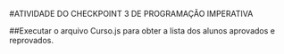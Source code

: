 #ATIVIDADE DO CHECKPOINT 3 DE PROGRAMAÇÃO IMPERATIVA

##Executar o arquivo Curso.js para obter a lista dos alunos aprovados e reprovados.